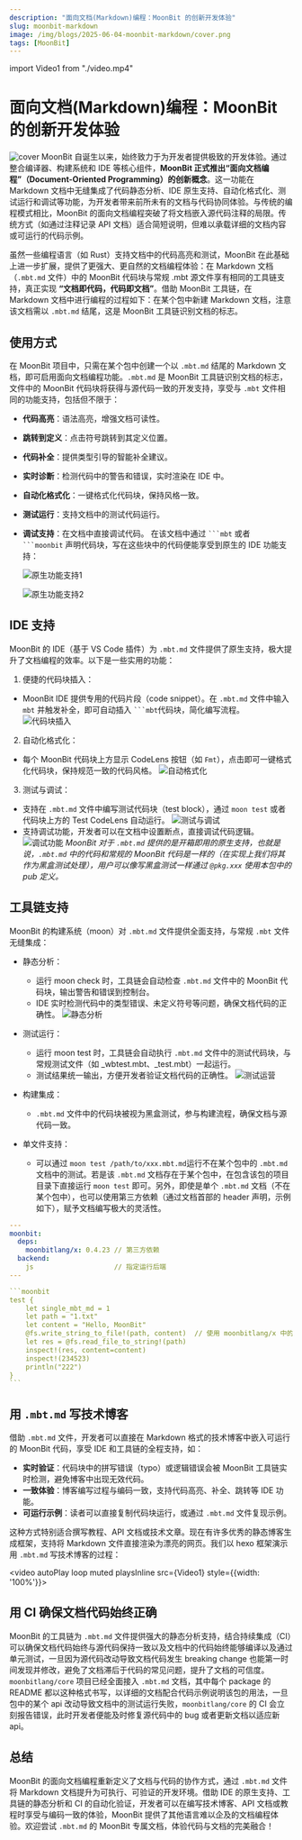 ```yaml
---
description: "面向文档(Markdown)编程：MoonBit 的创新开发体验"
slug: moonbit-markdown
image: /img/blogs/2025-06-04-moonbit-markdown/cover.png
tags: [MoonBit]
---
```


import Video1 from "./video.mp4"

# 面向文档(Markdown)编程：MoonBit 的创新开发体验
![cover](./cover.png)
MoonBit 自诞生以来，始终致力于为开发者提供极致的开发体验。通过整合编译器、构建系统和 IDE 等核心组件，**MoonBit 正式推出“面向文档编程”（Document-Oriented Programming）的创新概念**。这一功能在 Markdown 文档中无缝集成了代码静态分析、IDE 原生支持、自动化格式化、测试运行和调试等功能，为开发者带来前所未有的文档与代码协同体验。与传统的编程模式相比，MoonBit 的面向文档编程突破了将文档嵌入源代码注释的局限。传统方式（如通过注释记录 API 文档）适合简短说明，但难以承载详细的文档内容或可运行的代码示例。

虽然一些编程语言（如 Rust）支持文档中的代码高亮和测试，MoonBit 在此基础上进一步扩展，提供了更强大、更自然的文档编程体验：在 Markdown 文档（`.mbt.md` 文件）中的 MoonBit 代码块与常规 .mbt 源文件享有相同的工具链支持，真正实现 **“文档即代码，代码即文档”**。借助 MoonBit 工具链，在 Markdown 文档中进行编程的过程如下：在某个包中新建 Markdown 文档，注意该文档需以 `.mbt.md` 结尾，这是 MoonBit 工具链识别文档的标志。
## 使用方式
在 MoonBit 项目中，只需在某个包中创建一个以 `.mbt.md` 结尾的 Markdown 文档，即可启用面向文档编程功能。`.mbt.md` 是 MoonBit 工具链识别文档的标志，文件中的 MoonBit 代码块将获得与源代码一致的开发支持，享受与 `.mbt` 文件相同的功能支持，包括但不限于：
- **代码高亮**：语法高亮，增强文档可读性。
- **跳转到定义**：点击符号跳转到其定义位置。
- **代码补全**：提供类型引导的智能补全建议。
- **实时诊断**：检测代码中的警告和错误，实时渲染在 IDE 中。
- **自动化格式化**：一键格式化代码块，保持风格一致。
- **测试运行**：支持文档中的测试代码运行。
- **调试支持**：在文档中直接调试代码。
在该文档中通过  ```` ```mbt ```` 或者  ```` ```moonbit ```` 声明代码块，写在这些块中的代码便能享受到原生的 IDE 功能支持：

    ![原生功能支持1](./原生功能支持1.gif)

    ![原生功能支持2](./原生功能支持2.gif)
## IDE 支持
MoonBit 的 IDE（基于 VS Code 插件）为 `.mbt.md` 文件提供了原生支持，极大提升了文档编程的效率。以下是一些实用的功能：
1. 便捷的代码块插入：
  - MoonBit IDE 提供专用的代码片段（code snippet）。在 `.mbt.md` 文件中输入 `mbt` 并触发补全，即可自动插入 ```` ```mbt ````代码块，简化编写流程。
  ![代码块插入](./代码块插入.gif)

2. 自动化格式化：
  - 每个 MoonBit 代码块上方显示 CodeLens 按钮（如 `Fmt`），点击即可一键格式化代码块，保持规范一致的代码风格。
  ![自动格式化](./自动格式化.gif)

3. 测试与调试：
  - 支持在 `.mbt.md` 文件中编写测试代码块（test block），通过 `moon test` 或者代码块上方的 Test CodeLens 自动运行。
  ![测试与调试](./测试与调试.gif)
- 支持调试功能，开发者可以在文档中设置断点，直接调试代码逻辑。
 ![调试功能](./调试功能.gif)
 *MoonBit 对于 `.mbt.md` 提供的是开箱即用的原生支持，也就是说，`.mbt.md` 中的代码和常规的 MoonBit 代码是一样的（在实现上我们将其作为黑盒测试处理），用户可以像写黑盒测试一样通过 `@pkg.xxx` 使用本包中的 pub 定义。*

## 工具链支持
MoonBit 的构建系统（moon）对 `.mbt.md` 文件提供全面支持，与常规 `.mbt` 文件无缝集成：
- 静态分析：
  - 运行 moon check 时，工具链会自动检查 `.mbt.md` 文件中的 MoonBit 代码块，输出警告和错误到控制台。
  - IDE 实时检测代码中的类型错误、未定义符号等问题，确保文档代码的正确性。
![静态分析](./静态分析.gif)

- 测试运行：
  - 运行 moon test 时，工具链会自动执行 `.mbt.md` 文件中的测试代码块，与常规测试文件（如 _wbtest.mbt、_test.mbt）一起运行。
  - 测试结果统一输出，方便开发者验证文档代码的正确性。
![测试运营](./测试运行.gif)

- 构建集成：
  - `.mbt.md` 文件中的代码块被视为黑盒测试，参与构建流程，确保文档与源代码一致。
- 单文件支持：
  - 可以通过 `moon test /path/to/xxx.mbt.md`运行不在某个包中的 `.mbt.md` 文档中的测试。若是该 `.mbt.md` 文档存在于某个包中，在包含该包的项目目录下直接运行 `moon test` 即可。另外，即使是单个 `.mbt.md` 文档（不在某个包中），也可以使用第三方依赖（通过文档首部的 header 声明，示例如下），赋予文档编写极大的灵活性。
````YAML
---
moonbit:
  deps:
    moonbitlang/x: 0.4.23 // 第三方依赖
  backend:
    js                    // 指定运行后端
---

```moonbit
test {
    let single_mbt_md = 1
    let path = "1.txt"
    let content = "Hello, MoonBit"
    @fs.write_string_to_file!(path, content)  // 使用 moonbitlang/x 中的 fs 包
    let res = @fs.read_file_to_string!(path)
    inspect!(res, content=content)
    inspect!(234523)
    println("222")
}
```
````
## 用 `.mbt.md` 写技术博客
借助 `.mbt.md` 文件，开发者可以直接在 Markdown 格式的技术博客中嵌入可运行的 MoonBit 代码，享受 IDE 和工具链的全程支持，如：
- **实时验证**：代码块中的拼写错误（typo）或逻辑错误会被 MoonBit 工具链实时检测，避免博客中出现无效代码。
- **一致体验**：博客编写过程与编码一致，支持代码高亮、补全、跳转等 IDE 功能。
- **可运行示例**：读者可以直接复制代码块运行，或通过 `.mbt.md` 文件复现示例。

这种方式特别适合撰写教程、API 文档或技术文章。现在有许多优秀的静态博客生成框架，支持将 Markdown 文件直接渲染为漂亮的网页。我们以 hexo 框架演示用 `.mbt.md` 写技术博客的过程：

<video autoPlay loop muted playsInline src={Video1} style={{width: '100%'}}></video>

## 用 CI 确保文档代码始终正确
MoonBit 的工具链为 `.mbt.md` 文件提供强大的静态分析支持，结合持续集成（CI）可以确保文档代码始终与源代码保持一致以及文档中的代码始终能够编译以及通过单元测试，一旦因为源代码改动导致文档代码发生 breaking change 也能第一时间发现并修改，避免了文档滞后于代码的常见问题，提升了文档的可信度。
`moonbitlang/core` 项目已经全面接入 `.mbt.md` 文档，其中每个 package 的 README 都以这种格式书写，以详细的文档配合代码示例说明该包的用法，一旦包中的某个 api 改动导致文档中的测试运行失败，`moonbitlang/core` 的 CI 会立刻报告错误，此时开发者便能及时修复源代码中的 bug 或者更新文档以适应新 api。
## 总结
MoonBit 的面向文档编程重新定义了文档与代码的协作方式，通过 `.mbt.md` 文件将 Markdown 文档提升为可执行、可验证的开发环境。借助 IDE 的原生支持、工具链的静态分析和 CI 的自动化验证，开发者可以在编写技术博客、API 文档或教程时享受与编码一致的体验，MoonBit 提供了其他语言难以企及的文档编程体验。欢迎尝试 `.mbt.md` 的 MoonBit 专属文档，体验代码与文档的完美融合！